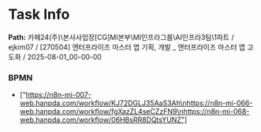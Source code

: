 # Task Info

**Path:** 카페24(주)\본사사업장\[CG]MI본부\MI인프라그룹\AI인프라3팀\1파트 / ejkim07 / [270504] 엔터프라이즈 마스터 앱 기획, 개발 _ 엔터프라이즈 마스터 앱 고도화 / 2025-08-01_00-00-00

### BPMN
- ["https://n8n-mi-007-web.hanpda.com/workflow/KJ72DGLJ35AaS3Ah\nhttps://n8n-mi-066-web.hanpda.com/workflow/fgXazZL4seCZzFN9\nhttps://n8n-mi-068-web.hanpda.com/workflow/06HBsRR8DQtsYUNZ"]

